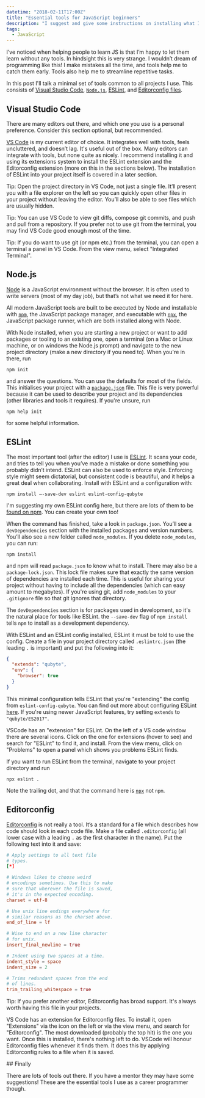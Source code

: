 ```yaml
---
datetime: "2018-02-11T17:00Z"
title: "Essential tools for JavaScript beginners"
description: "I suggest and give some instructions on installing what I consider some essential tools."
tags:
  - JavaScript
---
```

I’ve noticed when helping people to learn JS is that I’m happy to let them learn
without any tools. In hindsight this is very strange. I wouldn’t dream of
programming like this! I make mistakes all the time, and tools help me to catch
them early. Tools also help me to streamline repetitive tasks.

In this post I'll talk a minimal set of tools common to all projects I use. This
consists of [Visual Studio Code][vscode], [`Node.js`][node], [ESLint][eslint],
and [Editorconfig files][editorconfig].

## Visual Studio Code

There are many editors out there, and which one you use is a personal
preference. Consider this section optional, but recommended.

[VS Code][vscode] is my current editor of choice. It integrates well with tools,
feels uncluttered, and doesn’t lag. It's useful out of the box. Many editors can
integrate with tools, but none quite as nicely. I recommend installing it and
using its extensions system to install the ESLint extension and the Editorconfig
extension (more on this in the sections below). The installation of ESLint into
your project itself is covered in a later section.

Tip: Open the project directory in VS Code, not just a single file. It’ll
present you with a file explorer on the left so you can quickly open other files
in your project without leaving the editor. You’ll also be able to see files
which are usually hidden.

Tip: You can use VS Code to view git diffs, compose git commits, and push and
pull from a repository. If you prefer not to use git from the terminal, you may
find VS Code good enough most of the time.

Tip: If you do want to use git (or npm etc.) from the terminal, you can open a
terminal a panel in VS Code. From the view menu, select "Integrated Terminal".

## Node.js

[Node][node] is a JavaScript environment without the browser. It is often used
to write servers (most of my day job), but that’s not what we need it for here.

All modern JavaScript tools are built to be executed by Node and installable
with [`npm`][npm], the JavaScript package manager, and executable with
[`npx`][npx], the JavaScript package runner, which are both installed along with
Node.

With Node installed, when you are starting a new project or want to add packages
or tooling to an existing one, open a terminal (on a Mac or Linux machine, or on
windows the Node.js prompt) and navigate to the new project directory (make a
new directory if you need to). When you're in there, run

```shell
npm init
```

and answer the questions. You can use the defaults for most of the fields. This
initialises your project with a [`package.json`][package.json] file. This file
is very powerful because it can be used to describe your project and its
dependencies (other libraries and tools it requires). If you're unsure, run

```shell
npm help init
```

for some helpful information.

## ESLint

The most important tool (after the editor) I use is [ESLint][eslint]. It scans
your code, and tries to tell you when you’ve made a mistake or done something
you probably didn’t intend. ESLint can also be used to enforce style. Enforcing
style might seem dictatorial, but consistent code is beautiful, and it helps a
great deal when collaborating. Install with ESLint and a configuration with:

```shell
npm install —-save-dev eslint eslint-config-qubyte
```

I'm suggesting my own ESLint config here, but there are lots of them to be
[found on npm][eslint-configs-npm]. You can create your own too!

When the command has finished, take a look in `package.json`. You’ll see a
`devDependencies` section with the installed packages and version numbers.
You’ll also see a new folder called `node_modules`. If you delete
`node_modules`, you can run:

```shell
npm install
```

and npm will read `package.json` to know what to install. There may also be a
`package-lock.json`. This lock file makes sure that exactly the same version of
dependencies are installed each time. This is useful for sharing your project
without having to include all the dependencies (which can easy amount to
megabytes). If you're using git, add `node_modules` to your `.gitignore` file so
that git ignores that directory.

The `devDependencies` section is for packages used in development, so it's the
natural place for tools like ESLint. the `--save-dev` flag of `npm install`
tells `npm` to install as a development dependency.

With ESLint and an ESLint config installed, ESLint it must be told to use the
config. Create a file in your project directory called `.eslintrc.json` (the
leading `.` is important) and put the following into it:

```json
{
  "extends": "qubyte",
  "env": {
    "browser": true
  }
}
```

This minimal configuration tells ESLint that you're "extending" the config from
`eslint-config-qubyte`. You can find out more about configuring ESLint
[here][eslint-config]. If you're using newer JavaScript features, try setting
`extends` to `"qubyte/ES2017"`.

VSCode has an "extension" for ESLint. On the left of a VS code window there are
several icons. Click on the one for extensions (hover to see) and search for
"ESLint" to find it, and install. From the view menu, click on "Problems" to
open a panel which shows you problems ESLint finds.

If you want to run ESLint from the terminal, navigate to your project directory
and run

```shell
npx eslint .
```

Note the trailing dot, and that the command here is
[`npx`][npx] not `npm`.

## Editorconfig

[Editorconfig][editorconfig] is not really a tool. It’s a standard for a file
which describes how code should look in each code file. Make a file called
`.editorconfig` (all lower case with a leading `.` as the first character in the
name). Put the following text into it and save:

```toml
# Apply settings to all text file
# types.
[*]

# Windows likes to choose weird
# encodings sometimes. Use this to make
# sure that wherever the file is saved,
# it's in the expected encoding.
charset = utf-8

# Use unix line endings everywhere for
# similar reasons as the charset above.
end_of_line = lf

# Wise to end on a new line character
# for unix.
insert_final_newline = true

# Indent using two spaces at a time.
indent_style = space
indent_size = 2

# Trims redundant spaces from the end
# of lines.
trim_trailing_whitespace = true
```

Tip: If you prefer another editor, Editorconfig has broad support. It's always
worth having this file in your projects.

VS Code has an extension for Editorconfig files. To install it, open
"Extensions" via the icon on the left or via the view menu, and search for
"Editorconfig". The most downloaded (probably the top hit) is the one you want.
Once this is installed, there's nothing left to do. VSCode will honour
Editorconfig files whenever it finds them. It does this by applying Editorconfig
rules to a file when it is saved.

## Finally

There are lots of tools out there. If you have a mentor they may have some
suggestions! These are the essential tools I use as a career programmer though.

[node]: https://nodejs.org/en/
[npm]: https://www.npmjs.com/
[npx]: https://medium.com/@maybekatz/introducing-npx-an-npm-package-runner-55f7d4bd282b
[package.json]: https://docs.npmjs.com/files/package.json
[vscode]: https://code.visualstudio.com/
[eslint]: https://eslint.org/
[eslint-config]: https://eslint.org/docs/user-guide/configuring
[eslint-configs-npm]: https://www.npmjs.com/browse/keyword/eslintconfig
[editorconfig]: http://editorconfig.org/

